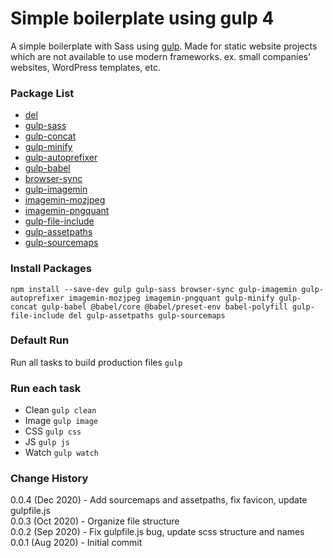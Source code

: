 # Simple boilerplate using gulp 4

A simple boilerplate with Sass using <a href="https://gulpjs.com/">gulp</a>. Made for static website projects which are not available to use modern frameworks. ex. small companies' websites, WordPress templates, etc.

### Package List

- <a href="https://github.com/sindresorhus/del#readme">del</a>
- <a href="https://github.com/dlmanning/gulp-sass#readme">gulp-sass</a>
- <a href="https://github.com/gulp-community/gulp-concat#readme">gulp-concat</a>
- <a href="https://github.com/hustxiaoc/gulp-minify">gulp-minify</a>
- <a href="https://github.com/sindresorhus/gulp-autoprefixer#readme">gulp-autoprefixer</a>
- <a href="https://github.com/babel/gulp-babel#readme">gulp-babel</a>
- <a href="https://github.com/BrowserSync/browser-sync">browser-sync</a>
- <a href="https://github.com/sindresorhus/gulp-imagemin#readme">gulp-imagemin</a>
- <a href="https://github.com/imagemin/imagemin-mozjpeg#readme">imagemin-mozjpeg</a>
- <a href="https://github.com/imagemin/imagemin-pngquant#readme">imagemin-pngquant</a>
- <a href="https://github.com/haoxins/gulp-file-include#readme">gulp-file-include</a>
- <a href="https://github.com/qwales1/gulp-assetpaths#readme">gulp-assetpaths</a>
- <a href="https://github.com/gulp-sourcemaps/gulp-sourcemaps">gulp-sourcemaps</a>

### Install Packages

```
npm install --save-dev gulp gulp-sass browser-sync gulp-imagemin gulp-autoprefixer imagemin-mozjpeg imagemin-pngquant gulp-minify gulp-concat gulp-babel @babel/core @babel/preset-env babel-polyfill gulp-file-include del gulp-assetpaths gulp-sourcemaps
```

### Default Run

Run all tasks to build production files `gulp`

### Run each task

- Clean `gulp clean`
- Image `gulp image`
- CSS `gulp css`
- JS `gulp js`
- Watch `gulp watch`

### Change History

0.0.4 (Dec 2020) - Add sourcemaps and assetpaths, fix favicon, update gulpfile.js<br/>0.0.3 (Oct 2020) - Organize file structure<br/>0.0.2 (Sep 2020) - Fix gulpfile.js bug, update scss structure and names<br/> 0.0.1 (Aug 2020) - Initial commit
